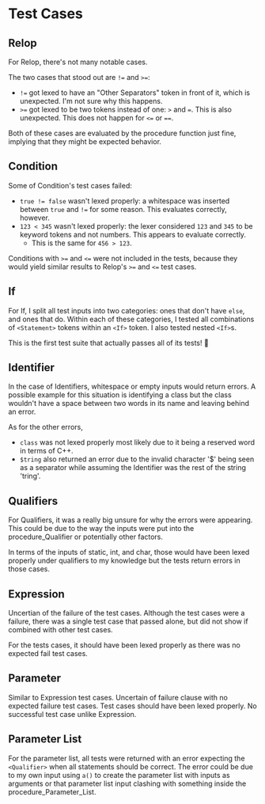 # Test Cases

## Relop

For Relop, there's not many notable cases.

The two cases that stood out are `!=` and `>=`:

- `!=` got lexed to have an "Other Separators" token in front of it, which is
  unexpected. I'm not sure why this happens.
- `>=` got lexed to be two tokens instead of one: `>` and `=`. This is also
  unexpected. This does not happen for `<=` or `==`.

Both of these cases are evaluated by the procedure function just fine, implying
that they might be expected behavior.

## Condition

Some of Condition's test cases failed:

- `true != false` wasn't lexed properly: a whitespace was inserted between
  `true` and `!=` for some reason. This evaluates correctly, however.
- `123 < 345` wasn't lexed properly: the lexer considered `123` and `345` to be
  keyword tokens and not numbers. This appears to evaluate correctly.
	- This is the same for `456 > 123`.

Conditions with `>=` and `<=` were not included in the tests, because they would
yield similar results to Relop's `>=` and `<=` test cases.

## If

For If, I split all test inputs into two categories: ones that don't have
`else`, and ones that do. Within each of these categories, I tested all
combinations of `<Statement>` tokens within an `<If>` token. I also tested
nested `<If>`s.

This is the first test suite that actually passes all of its tests! 🎉

## Identifier

In the case of Identifiers, whitespace or empty inputs would return errors. A 
possible example for this situation is identifying a class but the class wouldn't
have a space between two words in its name and leaving behind an error.

As for the other errors, 

- `class` was not lexed properly most likely due to it being a reserved word in terms
  of C++. 
- `$tring` also returned an error due to the invalid character '$'  being seen as a 
  separator while assuming the Identifier was the rest of the string 'tring'. 

## Qualifiers

For Qualifiers, it was a really big unsure for why the errors were appearing. This could
be due to the way the inputs were put into the procedure_Qualifier or potentially other 
factors.

In terms of the inputs of static, int, and char, those would have been lexed properly
under qualifiers to my knowledge but the tests return errors in those cases. 

## Expression
Uncertian of the failure of the test cases. Although the test cases were a failure,
there was a single test case that passed alone, but did not show if combined with other 
test cases.

For the tests cases, it should have been lexed properly as there was no expected fail test
cases.

## Parameter
Similar to Expression test cases. Uncertain of failure clause with no expected failure test
cases. Test cases should have been lexed properly. No successful test case unlike Expression.

## Parameter List

For the parameter list, all tests were returned with an error expecting the `<Qualifier>` when
all statements should be correct. The error could be due to my own input using `a()` to create
the parameter list with inputs as arguments or that parameter list input clashing with something
inside the procedure_Parameter_List.
